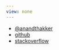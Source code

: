 ```yaml
---
view: none
---
```


* [@anandthakker](https://twitter.com/anandthakker)
* [github](https://github.com/anandthakker)
* [stackoverflow](http://stackoverflow.com/users/2544296/anandthakker)

